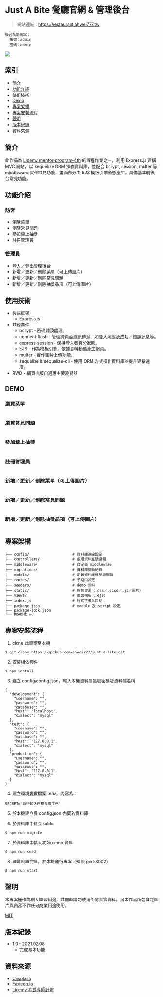 # Just A Bite 餐廳官網 & 管理後台

> 網站連結：https://restaurant.ahwei777.tw  
```
後台功能測試：
  帳號：admin
  密碼：admin
```
![](https://github.com/ahwei777/for-GaGiO-README/blob/main/restaurant/restaurant-wholePage.jpg?raw=true)

## 索引
- [簡介](#簡介)
- [功能介紹](#功能介紹)
- [使用技術](#使用技術)
- [Demo](#Demo)
- [專案架構](#專案架構)
- [專案安裝流程](#專案安裝流程)
- [聲明](#聲明)
- [版本紀錄](#版本紀錄)
- [資料來源](#資料來源)

## 簡介

此作品為 [Lidemy mentor-program-4th](https://github.com/Lidemy/mentor-program-4th) 的課程作業之一，利用 Express.js 建構 MVC 網站，以 Sequelize ORM 操作資料庫，並配合 bcrypt, session, multer 等 middleware 實作常見功能，畫面部分由 EJS 模板引擎動態產生。具備基本前後台常見功能。

## 功能介紹

### 訪客
- 瀏覽菜單
- 瀏覽常見問題
- 參加線上抽獎
- 註冊管理員

### 管理員
- 登入／登出管理後台
- 新增／更新／刪除菜單（可上傳圖片）
- 新增／更新／刪除常見問題
- 新增／更新／刪除抽獎品項（可上傳圖片）

## 使用技術
- 後端框架
    - Express.js
- 其他套件
    - bcrypt - 密碼雜湊處理。
    - connect-flash - 管理跨頁面資訊傳遞，如登入狀態及成功／錯誤訊息等。
    - express-session - 保持登入者身分狀態。
    - EJS - 作為模板引擎，依據資料動態產生網頁。
    - multer - 實作圖片上傳功能。
    - sequelize & sequelize-cli - 使用 ORM 方式操作資料庫並提升建構速度。
- RWD - 網頁排版自適應主要瀏覽器

## DEMO

### 瀏覽菜單
![]()

### 瀏覽常見問題
![]()

### 參加線上抽獎
![]()

### 註冊管理員
![]()

### 新增／更新／刪除菜單（可上傳圖片）
![]()

### 新增／更新／刪除常見問題
![]()

### 新增／更新／刪除抽獎品項（可上傳圖片）
![]()

## 專案架構

```
├── config/                    # 資料庫連線設定
├── controllers/               # 處理資料互動邏輯
├── middleware/                # 自定義 middleware
├── migrations/                # 資料庫變動紀錄
├── models/                    # 定義資料庫模型與關聯
├── routes/                    # 子路由設定
├── seeders/                   # demo 資料
├── static/                    # 靜態資源（.css／.scss／.js／圖片）
├── views/                     # 畫面模板（.ejs）
├── index.js                   # 程式主要入口點
├── package.json               # module 及 script 設定
├── package-lock.json
└── README.md
```

## 專案安裝流程

1. clone 此專案至本機
``` 
$ git clone https://github.com/ahwei777/just-a-bite.git
```

2. 安裝相依套件
```
$ npm install
```

3. 建立 config/config.json，輸入本機資料庫帳號密碼及資料庫名稱
```
{
  "development": {
    "username": "",
    "password": "",
    "database": "",
    "host": "localhost",
    "dialect": "mysql"
  },
  "test": {
    "username": "",
    "password": "",
    "database": "",
    "host": "127.0.0.1",
    "dialect": "mysql"
  },
  "production": {
    "username": "",
    "password": "",
    "database": "",
    "host": "127.0.0.1",
    "dialect": "mysql"
  }
}
```

4. 建立環境變數檔案 .env，內容為：
```
SECRET='自行輸入任意長度字元'
```

5. 於本機建立與 config.json 內同名資料庫

6. 於資料庫中建立 table
```
$ npm run migrate
```

7. 於資料庫中插入初始 demo 資料
```
$ npm run seed
```

8. 環境設置完畢，於本機運行專案（預設 port:3002）
```
$ npm run start
```

## 聲明
本專案僅作為個人練習用途，註冊時請勿使用任何真實資料。另本作品所包含之圖片與內容不作任何商業用途使用。

[MIT](https://choosealicense.com/licenses/mit/)

## 版本紀錄

- 1.0 - 2021.02.08
	- 完成基本功能

## 資料來源

- [Unsplash](https://unsplash.com/)
- [Favicon.io](https://favicon.io/)
- [Lidemy 程式導師計畫](https://bootcamp.lidemy.com/)